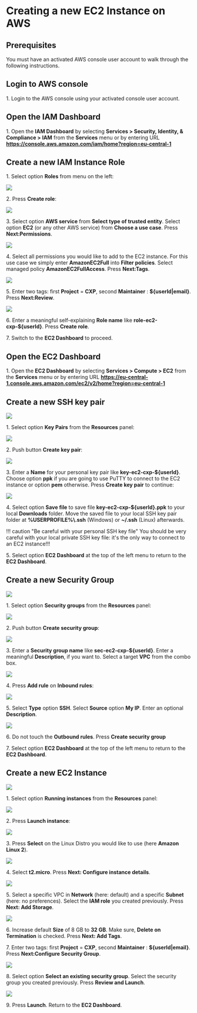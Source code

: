 # Creating a new EC2 Instance on AWS

## Prerequisites

You must have an activated AWS console user account to walk through the following instructions.

## Login to AWS console

1\. Login to the AWS console using your activated console user account.

## Open the IAM Dashboard

1\. Open the __IAM Dashboard__ by selecting __Services > Security, Identity, & Compliance > IAM__ from the __Services__ menu or by entering URL __https://console.aws.amazon.com/iam/home?region=eu-central-1__

## Create a new IAM Instance Role

1\. Select option __Roles__ from menu on the left:

![](img/ec2_create_iam_role_0.png)

2\. Press __Create role__:

![](img/ec2_create_iam_role_1.png)

3\. Select option __AWS service__ from __Select type of trusted entity__.
Select option __EC2__ (or any other AWS service) from __Choose a use case__.
Press __Next:Permissions__.

![](img/ec2_create_iam_role_2.png)

4\. Select all permissions you would like to add to the EC2 instance. For this use case we simply enter __AmazonEC2Full__ into __Filter policies__.
Select managed policy __AmazonEC2FullAccess__. Press __Next:Tags__.

![](img/ec2_create_iam_role_3.png)

5\. Enter two tags: first __Project__ = __CXP__, second __Maintainer__ : __${userId|email}__. Press __Next:Review__.

![](img/ec2_create_iam_role_4.png)

6\. Enter a meaningful self-explaining __Role name__ like __role-ec2-cxp-${userId}__. Press __Create role__.

7\. Switch to the __EC2 Dashboard__ to proceed.

## Open the EC2 Dashboard

1\. Open the __EC2 Dashboard__ by selecting __Services > Compute > EC2__ from the __Services__ menu or by entering URL __https://eu-central-1.console.aws.amazon.com/ec2/v2/home?region=eu-central-1__

## Create a new SSH key pair

![](img/ec2_create_key_pair_0.png)

1\. Select option __Key Pairs__ from the __Resources__ panel:

![](img/ec2_create_key_pair_1.png)

2\. Push button __Create key pair__:

![](img/ec2_create_key_pair_2.png)

3\. Enter a __Name__ for your personal key pair like __key-ec2-cxp-${userId}__. 
Choose option __ppk__ if you are going to use PuTTY to connect to the EC2 instance or option __pem__ otherwise.
Press __Create key pair__ to continue:

![](img/ec2_create_key_pair_3.png)

4\. Select option __Save file__ to save file __key-ec2-cxp-${userId}.ppk__ to your local __Downloads__ folder. Move the saved file to your local SSH key pair folder at __%USERPROFILE%\\.ssh__ (Windows) or __~/.ssh__ (Linux) afterwards.

!!! caution "Be careful with your personal SSH key file"
    You should be very careful with your local private SSH key file: it's the only way to connect to an EC2 instance!!!
    
5\. Select option __EC2 Dashboard__ at the top of the left menu to return to the __EC2 Dashboard__.     

## Create a new Security Group

![](img/ec2_create_sec_group_0.png)

1\. Select option __Security groups__ from the __Resources__ panel:

![](img/ec2_create_sec_group_1.png)

2\. Push button __Create security group__:

![](img/ec2_create_sec_group_2.png)

3\. Enter a __Security group name__ like __sec-ec2-cxp-${userId}__. 
Enter a meaningful __Description__, if you want to.
Select a target __VPC__ from the combo box.

![](img/ec2_create_sec_group_3.png)

4\. Press __Add rule__ on __Inbound rules__:

![](img/ec2_create_sec_group_4.png)

5\. Select __Type__ option __SSH__. Select __Source__ option __My IP__. Enter an optional __Description__.

![](img/ec2_create_sec_group_5.png)

6\. Do not touch the __Outbound rules__. Press __Create security group__
    
7\. Select option __EC2 Dashboard__ at the top of the left menu to return to the __EC2 Dashboard__.     

## Create a new EC2 Instance

![](img/ec2_create_instance_0.png)

1\. Select option __Running instances__ from the __Resources__ panel:

![](img/ec2_create_instance_1.png)

2\. Press __Launch instance__:

![](img/ec2_create_instance_2.png)

3\. Press __Select__ on the Linux Distro you would like to use (here __Amazon Linux 2__).

![](img/ec2_create_instance_3.png)

4\. Select __t2.micro__. Press __Next: Configure instance details__.

![](img/ec2_create_instance_4.png)

5\. Select a specific VPC in __Network__ (here: default) and a specific __Subnet__ (here: no preferences). Select the __IAM role__ you created previously.
Press __Next: Add Storage__.

![](img/ec2_create_instance_5.png)

6\. Increase default __Size__ of 8 GB to __32 GB__. Make sure, __Delete on Termination__ is checked. Press __Next: Add Tags__.

7\. Enter two tags: first __Project__ = __CXP__, second __Maintainer__ : __${userId|email}__. Press __Next:Configure Security Group__.

![](img/ec2_create_instance_7.png)

8\. Select option __Select an existing security group__. Select the security group you created previously. Press __Review and Launch__.

![](img/ec2_create_instance_8.png)

9\. Press __Launch__. Return to the __EC2 Dashboard__.






